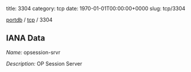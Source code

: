 title: 3304
category: tcp
date: 1970-01-01T00:00:00+0000
slug: tcp/3304

[portdb](/) / [tcp](/category/tcp.html) / 3304


## IANA Data

_Name:_ opsession-srvr

_Description:_ OP Session Server

